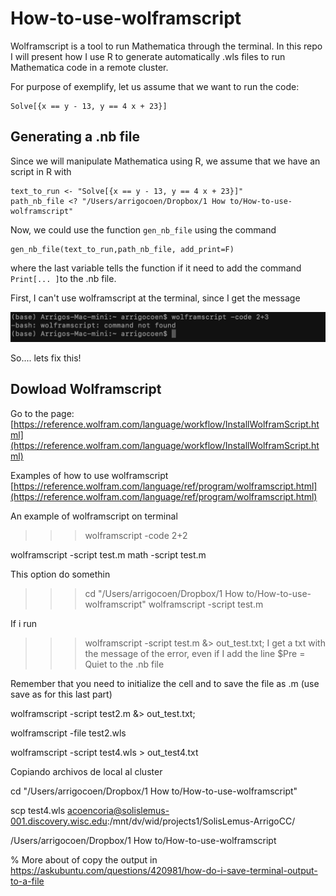 # How-to-use-wolframscript

Wolframscript is a tool to run Mathematica through the terminal. In this repo I will present how I use R to generate automatically .wls files to run Mathematica code in a remote cluster.

For purpose of exemplify, let us assume that we want to run the code:

```
Solve[{x == y - 13, y == 4 x + 23}]
```

## Generating a .nb file

Since we will manipulate Mathematica using R, we assume that we have an script in R with
```
text_to_run <- "Solve[{x == y - 13, y == 4 x + 23}]"
path_nb_file <? "/Users/arrigocoen/Dropbox/1 How to/How-to-use-wolframscript"
```
Now, we could use the function `gen_nb_file` using the command
```
gen_nb_file(text_to_run,path_nb_file, add_print=F)
```
where the last variable tells the function if it need to add the command `Print[... ]`to the .nb file.






First, I can't use wolframscript at the terminal, since I get the message
 
![Test Image 1](Fig_error.png)

So.... lets fix this!

## Dowload Wolframscript

Go to the page:
[https://reference.wolfram.com/language/workflow/InstallWolframScript.html](https://reference.wolfram.com/language/workflow/InstallWolframScript.html)

Examples of how to use wolframscript 
[https://reference.wolfram.com/language/ref/program/wolframscript.html](https://reference.wolfram.com/language/ref/program/wolframscript.html)

An example of wolframscript on terminal
>>> wolframscript -code 2+2



wolframscript -script test.m
math -script test.m



This option do somethin
>>> cd "/Users/arrigocoen/Dropbox/1 How to/How-to-use-wolframscript"
>>> wolframscript -script test.m

If i run 
>>> wolframscript -script test.m &> out_test.txt; 
I get a txt with the message of the error,
even if I add the line 
$Pre = Quiet
to the .nb file 

Remember that you need to initialize the cell and to save the file as .m (use save as for this last part)

wolframscript -script test2.m &> out_test.txt; 

wolframscript -file test2.wls



wolframscript -script test4.wls > out_test4.txt



Copiando archivos de local al cluster

cd "/Users/arrigocoen/Dropbox/1 How to/How-to-use-wolframscript"

scp test4.wls acoencoria@solislemus-001.discovery.wisc.edu:/mnt/dv/wid/projects1/SolisLemus-ArrigoCC/

/Users/arrigocoen/Dropbox/1 How to/How-to-use-wolframscript


% More about of copy the output in https://askubuntu.com/questions/420981/how-do-i-save-terminal-output-to-a-file





